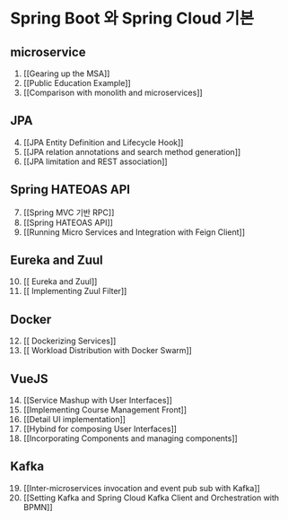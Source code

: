Spring Boot 와 Spring Cloud 기본
===============

microservice
------
1. [[Gearing up the MSA]]
1. [[Public Education Example]]
1. [[Comparison with monolith and microservices]]

JPA
------
4. [[JPA Entity Definition and Lifecycle Hook]]
4. [[JPA relation annotations and search method generation]]
4. [[JPA limitation and REST association]]

Spring HATEOAS API
----
7. [[Spring MVC 기반 RPC]]
7. [[Spring HATEOAS API]]
7. [[Running Micro Services and Integration with Feign Client]]

Eureka and Zuul
------
10. [[ Eureka and Zuul]]
10. [[ Implementing Zuul Filter]]

Docker
-----
12. [[ Dockerizing Services]]
12. [[ Workload Distribution with Docker Swarm]]

VueJS
------
14. [[Service Mashup with User Interfaces]]
14. [[Implementing Course Management Front]]
14. [[Detail UI implementation]]
14. [[Hybind for composing User Interfaces]]
14. [[Incorporating Components and managing components]]

Kafka
------
19. [[Inter-microservices invocation and event pub sub with Kafka]]
19. [[Setting Kafka and Spring Cloud Kafka Client and Orchestration with BPMN]]